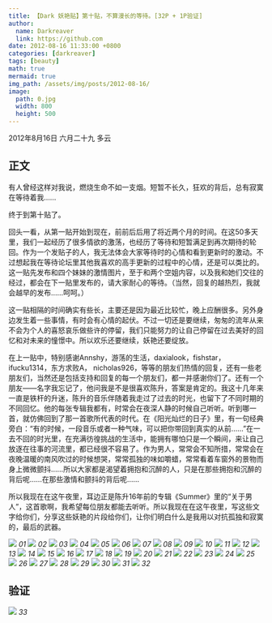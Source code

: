 ```yaml
---
title: 【Dark 妖艳贴】第十贴，不算漫长的等待。[32P + 1P验证]
author:
  name: Darkreaver
  link: https://github.com
date: 2012-08-16 11:33:00 +0800
categories: [darkreaver]
tags: [beauty]
math: true
mermaid: true
img_path: /assets/img/posts/2012-08-16/
image:
  path: 0.jpg
  width: 800
  height: 500
---
```


2012年8月16日  六月二十九  多云

## 正文

有人曾经这样对我说，燃烧生命不如一支烟。短暂不长久，狂欢的背后，总有寂寞在等待着我……

终于到第十贴了。

回头一看，从第一贴开始到现在，前前后后用了将近两个月的时间。在这50多天里，我们一起经历了很多情欲的激荡，也经历了等待和短暂满足到再次期待的轮回。作为一个发贴子的人，我无法体会大家等待时的心情和看到更新时的激动。不过想起我在等待论坛里其他我喜欢的高手更新的过程中的心情，还是可以类比的。这一贴先发布和四个妹妹的激情图片，至于和两个空姐内容，以及我和她们交往的经过，都会在下一贴里发布的，请大家耐心的等待。（当然，回复的越热烈，我就会越早的发布……呵呵。）

这一贴相隔的时间确实有些长，主要还是因为最近比较忙，晚上应酬很多。另外身边发生着一些事情，有时会有心情的起伏。不过一切还是要继续，匆匆的流年从来不会为个人的喜怒哀乐做些许的停留，我们只能努力的让自己停留在过去美好的回忆和对未来的憧憬中。所以欢乐还要继续，妖艳还要绽放。

在上一贴中，特别感谢Annshy，游荡的生活，daxialook，fishstar，ifucku1314，东方求败A， nicholas926，等等的朋友们热情的回复，还有一些老朋友们，当然还是包括支持和回复的每一个朋友们，都一并感谢你们了。还有一个朋友——名字我忘记了，他问我是不是很喜欢陈升，答案是肯定的。我这十几年来一直是铁杆的升迷，陈升的音乐伴随着我走过了过去的时光，也留下了不同时期的不同回忆。他的每张专辑我都有，时常会在夜深人静的时候自己听听。听到哪一首，就仿佛回到了那一首歌所代表的时代。在《阳光灿烂的日子》里，有一句经典旁白：“有的时候，一段音乐或者一种气味，可以把你带回到真实的从前……”在一去不回的时光里，在充满彷徨挑战的生活中，能拥有哪怕只是一个瞬间，来让自己放逐在往事的河流里，都已经很不容易了。作为男人，常常会不知所措，常常会在夜晚温暖的南风吹过的时候想哭，常常孤独的味如嚼蜡，常常看着车窗外的景物而身上微微颤抖……所以大家都是渴望着拥抱和沉醉的人，只是在那些拥抱和沉醉的背后呢……在那些激情和颤抖的背后呢……

所以我现在在这午夜里，耳边正是陈升16年前的专辑《Summer》里的“关于男人”，这首歌啊，我希望每位朋友都能去听听。所以我现在在这午夜里，写这些文字给你们，分享这些妖艳的片段给你们，让你们明白什么是我用以对抗孤独和寂寞的，最后的武器。

![](1.jpg)
_01_
![](2.jpg)
_02_
![](3.jpg)
_03_
![](4.jpg)
_04_
![](5.jpg)
_05_
![](6.jpg)
_06_
![](7.jpg)
_07_
![](8.jpg)
_08_
![](9.jpg)
_09_
![](10.jpg)
_10_
![](11.jpg)
_11_
![](12.jpg)
_12_
![](13.jpg)
_13_
![](14.jpg)
_14_
![](15.jpg)
_15_
![](16.jpg)
_16_
![](17.jpg)
_17_
![](18.jpg)
_18_
![](19.jpg)
_19_
![](20.jpg)
_20_
![](21.jpg)
_21_
![](22.jpg)
_22_
![](23.jpg)
_23_
![](24.jpg)
_24_
![](25.jpg)
_25_
![](26.jpg)
_26_
![](27.jpg)
_27_
![](28.jpg)
_28_
![](29.jpg)
_29_
![](30.jpg)
_30_
![](31.jpg)
_31_
![](32.jpg)
_32_

## 验证

![](33.jpg)
_33_